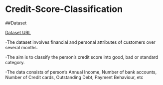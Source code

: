 # Credit-Score-Classification

##Dataset

[Dataset URL](https://www.kaggle.com/datasets/parisrohan/credit-score-classification/data)

-The dataset involves financial and personal attributes of customers over several months. 

-The aim is to classify the person’s credit score into good, bad or standard category.
 
-The data consists of person’s Annual Income, Number of bank accounts, Number of Credit cards, Outstanding Debt, Payment Behaviour, etc
